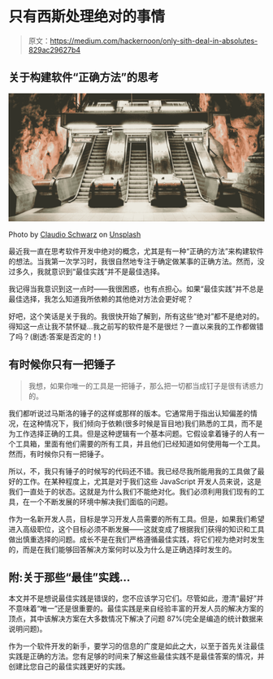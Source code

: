 # 只有西斯处理绝对的事情

> 原文：<https://medium.com/hackernoon/only-sith-deal-in-absolutes-829ac29627b4>

## 关于构建软件“正确方法”的思考

![](img/c0f093e85f0ec85114f7932e9ae23f35.png)

Photo by [Claudio Schwarz](https://unsplash.com/photos/B0CTnb0JtJ4?utm_source=unsplash&utm_medium=referral&utm_content=creditCopyText) on [Unsplash](https://unsplash.com/?utm_source=unsplash&utm_medium=referral&utm_content=creditCopyText)

最近我一直在思考软件开发中绝对的概念，尤其是有一种“正确的方法”来构建软件的想法。当我第一次学习时，我很自然地专注于确定做某事的正确方法。然而，没过多久，我就意识到“最佳实践”并不是最佳选择。

我记得当我意识到这一点时——我很困惑，也有点担心。如果“最佳实践”并不总是最佳选择，我怎么知道我所依赖的其他绝对方法会更好呢？​​

好吧，这个笑话是关于我的。我很快开始了解到，所有这些“绝对”都不是绝对的。得知这一点让我不禁怀疑…我之前写的软件是不是很烂？一直以来我的工作都做错了吗？(剧透:答案是否定的！)

## 有时候你只有一把锤子

> 我想，如果你唯一的工具是一把锤子，那么把一切都当成钉子是很有诱惑力的。

我们都听说过马斯洛的锤子的这样或那样的版本。它通常用于指出认知偏差的情况，在这种情况下，我们倾向于依赖(很多时候是盲目地)我们熟悉的工具，而不是为工作选择正确的工具。但是这种逻辑有一个基本问题。它假设拿着锤子的人有一个工具箱，里面有他们需要的所有工具，并且他们已经知道如何使用每一个工具。然而，有时候你只有一把锤子。

所以，不，我只有锤子的时候写的代码还不错。我已经尽我所能用我的工具做了最好的工作。在某种程度上，尤其是对于我们这些 JavaScript 开发人员来说，这是我们一直处于的状态。这就是为什么我们不能绝对化。我们必须利用我们现有的工具，在一个不断发展的环境中解决我们面临的问题。

作为一名新开发人员，目标是学习开发人员需要的所有工具。但是，如果我们希望进入高级职位，这个目标必须不断发展——这就变成了根据我们获得的知识和工具做出慎重选择的问题。成长不是在我们严格遵循最佳实践，将它们视为绝对时发生的，而是在我们能够回答解决方案何时以及为什么是正确选择时发生的。

## 附:关于那些“最佳”实践…

本文并不是想说最佳实践是错误的，您不应该学习它们。尽管如此，澄清“最好”并不意味着“唯一”还是很重要的。最佳实践是来自经验丰富的开发人员的解决方案的顶点，其中该解决方案在大多数情况下解决了问题 87%(完全是编造的统计数据来说明问题)。

作为一个软件开发的新手，要学习的信息的广度是如此之大，以至于首先关注最佳实践是正确的方法。您有足够的时间来了解这些最佳实践不是最佳答案的情况，并创建比您自己的最佳实践更好的实践。
